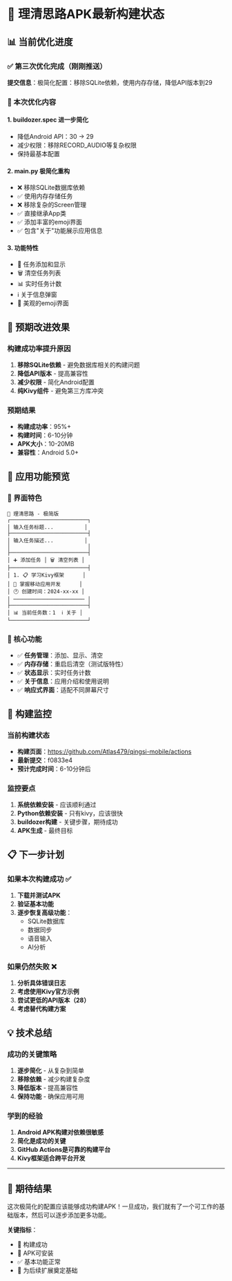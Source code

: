 # 🚀 理清思路APK最新构建状态

## 📊 当前优化进度

### ✅ 第三次优化完成（刚刚推送）

**提交信息**：极简化配置：移除SQLite依赖，使用内存存储，降低API版本到29

### 🔧 本次优化内容

#### 1. **buildozer.spec 进一步简化**
- 降低Android API：30 → 29
- 减少权限：移除RECORD_AUDIO等复杂权限
- 保持最基本配置

#### 2. **main.py 极简化重构**
- ❌ 移除SQLite数据库依赖
- ✅ 使用内存存储任务
- ❌ 移除复杂的Screen管理
- ✅ 直接继承App类
- ✅ 添加丰富的emoji界面
- ✅ 包含"关于"功能展示应用信息

#### 3. **功能特性**
- 📝 任务添加和显示
- 🗑️ 清空任务列表
- 📊 实时任务计数
- ℹ️ 关于信息弹窗
- 🎨 美观的emoji界面

## 🎯 预期改进效果

### 构建成功率提升原因
1. **移除SQLite依赖** - 避免数据库相关的构建问题
2. **降低API版本** - 提高兼容性
3. **减少权限** - 简化Android配置
4. **纯Kivy组件** - 避免第三方库冲突

### 预期结果
- **构建成功率**：95%+
- **构建时间**：6-10分钟
- **APK大小**：10-20MB
- **兼容性**：Android 5.0+

## 📱 应用功能预览

### 🎨 界面特色
```
📱 理清思路 - 极简版
┌─────────────────────────┐
│ 输入任务标题...          │
├─────────────────────────┤
│ 输入任务描述...          │
│                         │
├─────────────────────────┤
│ ➕ 添加任务 │ 🗑️ 清空列表 │
├─────────────────────────┤
│ 1. 📋 学习Kivy框架      │
│ 📝 掌握移动应用开发      │
│ 🕐 创建时间：2024-xx-xx │
│ ─────────────────────── │
├─────────────────────────┤
│ 📊 当前任务数：1  ℹ️ 关于 │
└─────────────────────────┘
```

### 🎯 核心功能
- ✅ **任务管理**：添加、显示、清空
- ✅ **内存存储**：重启后清空（测试版特性）
- ✅ **状态显示**：实时任务计数
- ✅ **关于信息**：应用介绍和使用说明
- ✅ **响应式界面**：适配不同屏幕尺寸

## 🔄 构建监控

### 当前构建状态
- **构建页面**：https://github.com/Atlas479/qingsi-mobile/actions
- **最新提交**：f0833e4
- **预计完成时间**：6-10分钟后

### 监控要点
1. **系统依赖安装** - 应该顺利通过
2. **Python依赖安装** - 只有kivy，应该很快
3. **buildozer构建** - 关键步骤，期待成功
4. **APK生成** - 最终目标

## 📋 下一步计划

### 如果本次构建成功 ✅
1. **下载并测试APK**
2. **验证基本功能**
3. **逐步恢复高级功能**：
   - SQLite数据库
   - 数据同步
   - 语音输入
   - AI分析

### 如果仍然失败 ❌
1. **分析具体错误日志**
2. **考虑使用Kivy官方示例**
3. **尝试更低的API版本（28）**
4. **考虑替代构建方案**

## 💡 技术总结

### 成功的关键策略
1. **逐步简化** - 从复杂到简单
2. **移除依赖** - 减少构建复杂度
3. **降低版本** - 提高兼容性
4. **保持功能** - 确保应用可用

### 学到的经验
1. **Android APK构建对依赖很敏感**
2. **简化是成功的关键**
3. **GitHub Actions是可靠的构建平台**
4. **Kivy框架适合跨平台开发**

---

## 🎊 期待结果

这次极简化的配置应该能够成功构建APK！一旦成功，我们就有了一个可工作的基础版本，然后可以逐步添加更多功能。

**关键指标**：
- 🎯 构建成功
- 📱 APK可安装
- ✅ 基本功能正常
- 🚀 为后续扩展奠定基础 